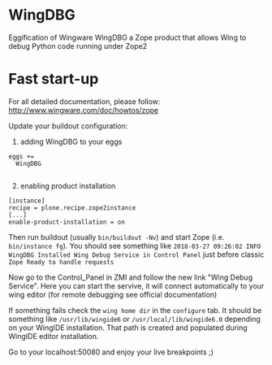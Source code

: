 # WingDBG
Eggification of Wingware WingDBG a Zope product that allows Wing to debug Python code running under Zope2

# Fast start-up
For all detailed documentation, please follow: http://www.wingware.com/doc/howtos/zope

Update your buildout configuration:
 1) adding WingDBG to your eggs
 ```
 eggs +=
   WingDBG
   
  ```
 2) enabling product installation 
```
[instance]
recipe = plone.recipe.zope2instance
[...]
enable-product-installation = on
```

Then run buildout (usually `bin/buildout -Nv`) and start Zope (i.e. `bin/instance fg`).
You should see something like `2018-03-27 09:26:02 INFO WingDBG Installed Wing Debug Service in Control Panel` 
just before classic `Zope Ready to handle requests`

Now go to the Control_Panel in ZMI and follow the new link "Wing Debug Service". 
Here you can start the servive, it will connect automatically to your wing editor (for remote debugging see official documentation)

If something fails check the `wing home dir` in the `configure` tab. It should be something like
`/usr/lib/wingide6` or `/usr/local/lib/wingide6.0`
depending on your WingIDE installation. That path is created and populated during WingIDE editor installation.

Go to your localhost:50080 and enjoy your live breakpoints ;)
